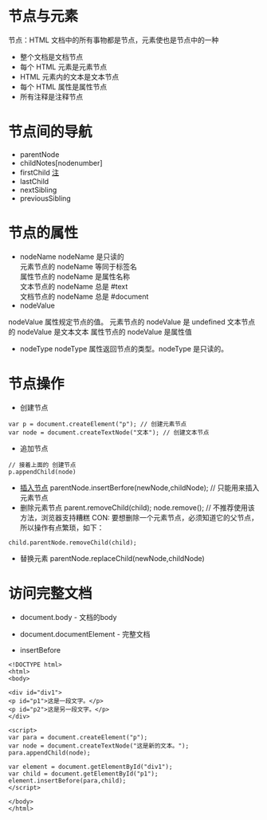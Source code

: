 # 节点与元素  
节点：HTML 文档中的所有事物都是节点，元素使也是节点中的一种  
- 整个文档是文档节点  
- 每个 HTML 元素是元素节点  
- HTML 元素内的文本是文本节点  
- 每个 HTML 属性是属性节点  
- 所有注释是注释节点  

# 节点间的导航  
- parentNode
- childNotes[nodenumber]
- firstChild  [注](#firstchild)
- lastChild
- nextSibling
- previousSibling

# 节点的属性
- nodeName
nodeName 是只读的  
元素节点的 nodeName 等同于标签名  
属性节点的 nodeName 是属性名称  
文本节点的 nodeName 总是 #text  
文档节点的 nodeName 总是 #document  
- nodeValue

nodeValue 属性规定节点的值。
元素节点的 nodeValue 是 undefined
文本节点的 nodeValue 是文本文本
属性节点的 nodeValue 是属性值
- nodeType
nodeType 属性返回节点的类型。nodeType 是只读的。

# 节点操作
- 创建节点
```
var p = document.createElement("p"); // 创建元素节点
var node = document.createTextNode("文本"); // 创建文本节点
```
- 追加节点
```
// 接着上面的 创建节点
p.appendChild(node) 
```
- [插入节点](#insertBefore)
parentNode.insertBerfore(newNode,childNode);  // 只能用来插入元素节点
- 删除元素节点
parent.removeChild(child);
node.remove(); // 不推荐使用该方法，浏览器支持糟糕
CON: 要想删除一个元素节点，必须知道它的父节点，所以操作有点繁琐，如下：
```
child.parentNode.removeChild(child);
```
- 替换元素
parentNode.replaceChild(newNode,childNode)

# 访问完整文档
- document.body - 文档的body
- document.documentElement - 完整文档  


- <a id = "insertBefore">insertBefore</a>
```
<!DOCTYPE html>
<html>
<body>

<div id="div1">
<p id="p1">这是一段文字。</p>
<p id="p2">这是另一段文字。</p>
</div>

<script>
var para = document.createElement("p");
var node = document.createTextNode("这是新的文本。");
para.appendChild(node);

var element = document.getElementById("div1");
var child = document.getElementById("p1");
element.insertBefore(para,child);
</script>

</body>
</html>
```